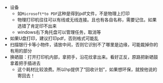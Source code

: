 - 设备
  - 如`Microsoft*to PDF`这种是得到pdf文件，不是物理上打印
  - 物理打印机往往可以有线或无线连接。且也有各自名称，需要记住。如果选错了肯定印不出来
  - windows右下角托盘可以管理任务，取消等
- 如果U盘打印，建议打印pdf，否则格式可能乱
- 扫描银行卡等小物件，请放中间，否则它识别不了哪里是边缘，可能裁掉你的有用的部分
- 换硒鼓：打开打印机内部，拿把手，沿花纹拿出来。看好正反，原路把新硒鼓拿着把手插进去
  - 这个耗材比较浪费。所以hp提供了“回收计划”，如果想环保，就按他说的寄回去！